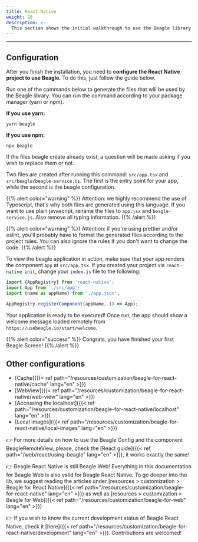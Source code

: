 ```yaml
---
title: React Native
weight: 28
description: >-
  This section shows the initial walkthrough to use the Beagle library in React Native projects.
---
```


---

## **Configuration**

After you finish the installation, you need to **configure the React Native project to use Beagle.**
To do this, just follow the guide below.

Run one of the commands below to generate the files that will be used by the Beagle library. You can
run the command according to your package manager (yarn or npm).

**If you use yarn:**
```text
yarn beagle
```

**If you use npm:**
```text
npx beagle
```

If the files beagle create already exist, a question will be made asking if you wish to replace
them or not.

Two files are created after running this command: `src/app.tsx` and
`src/beagle/beagle-service.ts`. The first is the entry point for your app, while the second is
the beagle configuration.

{{% alert color="warning" %}}
Attention: we highly recommend the use of Typescript, that's why both files are generated using
this language. If you want to use plain javascript, rename the files to `app.jsx` and
`beagle-service.js`. Also remove all typing information.
{{% /alert %}}

{{% alert color="warning" %}}
Attention: if you're using prettier and/or eslint, you'll probably have to format the generated
files according to the project rules. You can also ignore the rules if you don't want to change
the code.
{{% /alert %}}

To view the beagle application in action, make sure that your app renders the component `App` at
`src/app.tsx`. If you created your project via `react-native init`, change your `index.js` file to
the following:

```javascript
import {AppRegistry} from 'react-native';
import App from './src/app';
import {name as appName} from './app.json';

AppRegistry.registerComponent(appName, () => App);
```

Your application is ready to be executed! Once run, the app should show a welcome message loaded
remotely from `https://usebeagle.io/start/welcome`.

{{% alert color="success" %}}
Congrats, you have finished your first Beagle Screen!
{{% /alert %}}

## Other configurations

- [Cache]({{< ref path="/resources/customization/beagle-for-react-native/cache" lang="en" >}})
- [WebView]({{< ref path="/resources/customization/beagle-for-react-native/web-view" lang="en" >}})
- [Accessing the localhost]({{< ref path="/resources/customization/beagle-for-react-native/localhost" lang="en" >}})
- [Local images]({{< ref path="/resources/customization/beagle-for-react-native/local-images" lang="en" >}})

👉 For more details on how to use the Beagle Config and the component BeagleRemoteView, please,
check the [React guide]({{< ref path="/web/react/using-beagle" lang="en" >}}), it works
exactly the same!

👉 Beagle React Native is still Beagle Web! Everything in this documentation for Beagle Web is also
valid for Beagle React Native. To go deeper into the lib, we suggest reading the articles under
[resources > customization > Beagle for React Native]({{< ref path="/resources/customization/beagle-for-react-native" lang="en" >}})
as well as
[resources > customization > Beagle for Web]({{< ref path="/resources/customization/beagle-for-web" lang="en" >}})

👉 If you wish to know the current development status of Beagle React Native, check it
[here]({{< ref path="/resources/customization/beagle-for-react-native/development" lang="en" >}}).
Contributions are welcomed!
